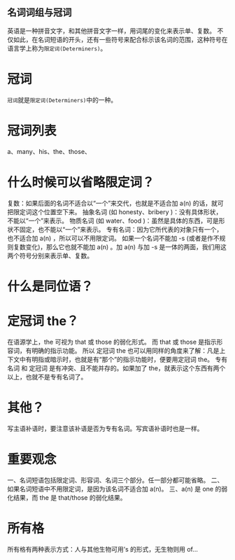 
名词词组与冠词
---

英语是一种拼音文字，和其他拼音文字一样，用词尾的变化来表示单、复数。
不仅如此，在名词短语的开头，还有一些符号来配合标示该名词的范围，这种符号在语言学上称为`限定词(Determiners)`。

# 冠词
`冠词`就是`限定词(Determiners)`中的一种。

# 冠词列表
a、many、his、the、those、


# 什么时候可以省略限定词？
复数：如果后面的名词不适合以“一个”来交代，也就是不适合加 a(n) 的话，就可把限定词这个位置空下来。
抽象名词 (如 honesty、bribery )：没有具体形状，不能以“一个”来表示。
物质名词 (如 water、food )：虽然是具体的东西，可是形状不固定，也不能以“一个”来表示。
专有名词：因为它所代表的对象只有一个，也不适合加 a(n) ，所以可以不用限定词。
如果一个名词不能加 -s (或者是作不规则复数变化)，那么它也就不能加 a(n) 。加 a(n) 与加 -s 是一体的两面，我们用这两个符号分别来表示单、复数。


# 什么是同位语？

# 定冠词 the？
在语源学上，the 可视为 that 或 those 的弱化形式。
而 that 或 those 是指示形容词，有明确的指示功能。
所以 定冠词 the 也可以用同样的角度来了解：凡是上下文中有明指或暗示时，也就是有“那个”的指示功能时，便要用定冠词 the。
专有名词 和 定冠词 是有冲突、且不能并存的。如果加了 the，就表示这个东西有两个以上，也就不是专有名词了。

# 其他？
写主语补语时，要注意该补语是否为专有名词。写宾语补语时也是一样。

# 重要观念
一、名词短语包括限定词、形容词、名词三个部分。任一部分都可能省略。
二、如果名词短语中不用限定词，是因为该名词不适合加 a(n)。
三、a(n) 是 one 的弱化结果，而 the 是 that/those 的弱化结果。

# 所有格
所有格有两种表示方式：人与其他生物可用’s 的形式，无生物则用 of...
